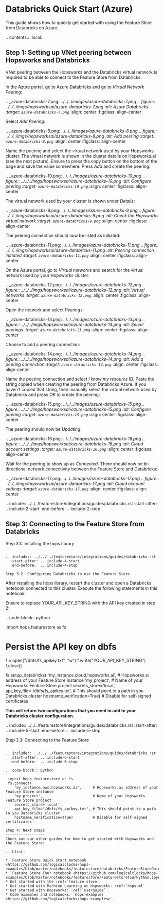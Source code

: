 Databricks Quick Start (Azure)
==============================

This guide shows how to quickly get started with using the Feature Store from Databricks on Azure.

.. contents:: :local:

Step 1: Setting up VNet peering between Hopsworks and Databricks
---------------------------------------------------------------
VNet peering between the Hopsworks and the Databricks virtual network is required to be able to connect
to the Feature Store from Databricks.

In the Azure portal, go to Azure Databricks and go to *Virtual Network Peering*:

.. _azure-databricks-7.png: ../../../_images/azure-databricks-7.png
.. figure:: ../../../imgs/hopsworksai/azure-databricks-7.png
    :alt: Azure Databricks
    :target: `azure-databricks-7.png`_
    :align: center
    :figclass: align-center

Select *Add Peering*:

.. _azure-databricks-8.png: ../../../_images/azure-databricks-8.png
.. figure:: ../../../imgs/hopsworksai/azure-databricks-8.png
    :alt: Add peering
    :target: `azure-databricks-8.png`_
    :align: center
    :figclass: align-center

Name the peering and select the virtual network used by your Hopsworks cluster. The virtual network
is shown in the cluster details on Hopsworks.ai (see the next picture). Ensure to press the copy button
on the bottom of the page and save the value somewhere. Press *Add* and create the peering:

.. _azure-databricks-10.png: ../../../_images/azure-databricks-10.png
.. figure:: ../../../imgs/hopsworksai/azure-databricks-10.png
    :alt: Configure peering
    :target: `azure-databricks-10.png`_
    :align: center
    :figclass: align-center

The virtual network used by your cluster is shown under *Details*:

.. _azure-databricks-9.png: ../../../_images/azure-databricks-9.png
.. figure:: ../../../imgs/hopsworksai/azure-databricks-9.png
    :alt: Check the Hopsworks virtual network
    :target: `azure-databricks-9.png`_
    :align: center
    :figclass: align-center

The peering connection should now be listed as initiated:

.. _azure-databricks-11.png: ../../../_images/azure-databricks-11.png
.. figure:: ../../../imgs/hopsworksai/azure-databricks-11.png
    :alt: Peering connection initiated
    :target: `azure-databricks-11.png`_
    :align: center
    :figclass: align-center

On the Azure portal, go to *Virtual networks* and search for the virtual network used by your
Hopsworks cluster:

.. _azure-databricks-12.png: ../../../_images/azure-databricks-12.png
.. figure:: ../../../imgs/hopsworksai/azure-databricks-12.png
    :alt: Virtual networks
    :target: `azure-databricks-12.png`_
    :align: center
    :figclass: align-center

Open the network and select *Peerings*:

.. _azure-databricks-13.png: ../../../_images/azure-databricks-13.png
.. figure:: ../../../imgs/hopsworksai/azure-databricks-13.png
    :alt: Select peerings
    :target: `azure-databricks-13.png`_
    :align: center
    :figclass: align-center

Choose to add a peering connection:

.. _azure-databricks-14.png: ../../../_images/azure-databricks-14.png
.. figure:: ../../../imgs/hopsworksai/azure-databricks-14.png
    :alt: Add a peering connection
    :target: `azure-databricks-14.png`_
    :align: center
    :figclass: align-center

Name the peering connection and select *I know my resource ID*. Paste the string copied when creating
the peering from Databricks Azure. If you haven't copied that string, then manually select the virtual
network used by Databricks and press *OK* to create the peering:

.. _azure-databricks-15.png: ../../../_images/azure-databricks-15.png
.. figure:: ../../../imgs/hopsworksai/azure-databricks-15.png
    :alt: Configure peering
    :target: `azure-databricks-15.png`_
    :align: center
    :figclass: align-center

The peering should now be *Updating*:

.. _azure-databricks-16.png: ../../../_images/azure-databricks-16.png
.. figure:: ../../../imgs/hopsworksai/azure-databricks-16.png
    :alt: Cloud account settings
    :target: `azure-databricks-16.png`_
    :align: center
    :figclass: align-center

Wait for the peering to show up as *Connected*. There should now be bi-directional network connectivity between the Feature Store and Databricks:

.. _azure-databricks-17.png: ../../../_images/azure-databricks-17.png
.. figure:: ../../../imgs/hopsworksai/azure-databricks-17.png
    :alt: Cloud account settings
    :target: `azure-databricks-17.png`_
    :align: center
    :figclass: align-center

.. include:: ../../../featurestore/integrations/guides/databricks.rst
  :start-after: .. include-2-start
  :end-before:  .. include-2-stop

Step 3: Connecting to the Feature Store from Databricks
-------------------------------------------------------

Step 3.1: Installing the hops library
~~~~~~~~~~~~~~~~~~~~~~~~~~~~~~~~~~~~~

.. include:: ../../../featurestore/integrations/guides/databricks.rst
  :start-after: .. include-4-start
  :end-before:  .. include-4-stop

Step 3.2: Configuring Databricks to use the Feature Store
~~~~~~~~~~~~~~~~~~~~~~~~~~~~~~~~~~~~~~~~~~~~~~~~~~~~~~~~~

After installing the hops library, restart the cluster and open a Databricks notebook connected to this cluster.
Execute the following statements in this notebook.

Ensure to replace YOUR_API_KEY_STRING with the API key created in step 2:

.. code-block:: python

 import hops.featurestore as fs

 # Persist the API key on dbfs
 f = open("/dbfs/fs_apikey.txt", "w")
 f.write("YOUR_API_KEY_STRING")
 f.close()

 fs.setup_databricks(
    'my_instance.cloud.hopsworks.ai',   # Hopsworks.ai address of your Feature Store instance
    'my_project',                       # Name of your Hopsworks Feature Store project
    secrets_store='local',
    api_key_file='/dbfs/fs_apikey.txt', # This should point to a path in you Databricks cluster
    hostname_verification=True)         # Disable for self-signed certificates

**This will return two configurations that you need to add to your Databricks cluster configuration.**

.. include:: ../../../featurestore/integrations/guides/databricks.rst
  :start-after: .. include-5-start
  :end-before:  .. include-5-stop

Step 3.3: Connecting to the Feature Store
~~~~~~~~~~~~~~~~~~~~~~~~~~~~~~~~~~~~~~~~~

.. include:: ../../../featurestore/integrations/guides/databricks.rst
  :start-after: .. include-6-start
  :end-before:  .. include-6-stop

.. code-block:: python

 import hops.featurestore as fs
 fs.connect(
    'my_instance.aws.hopsworks.ai',     # Hopsworks.ai address of your Feature Store instance
    'my_project',                       # Name of your Hopsworks Feature Store project
    secrets_store='local',
    api_key_file='/dbfs/fs_apikey.txt', # This should point to a path in you Databricks cluster
    hostname_verification=True)         # Disable for self-signed certificates

Step 4: Next steps
------------------
Check out our other guides for how to get started with Hopsworks and the Feature Store:

.. hlist:

* `Feature Store Quick Start notebook <https://github.com/logicalclocks/hops-examples/blob/master/notebooks/featurestore/databricks/FeatureStoreQuickStartDatabricks.ipynb>`_
* `Feature Store Tour notebook <https://github.com/logicalclocks/hops-examples/blob/master/notebooks/featurestore/FeaturestoreTourPython.ipynb>`_
* Get started with the :ref:`feature-store`
* Get started with Machine Learning on Hopsworks: :ref:`hops-ml`
* Get started with Hopsworks: :ref:`userguide`
* Code examples and notebooks: `hops-examples <https://github.com/logicalclocks/hops-examples>`_

